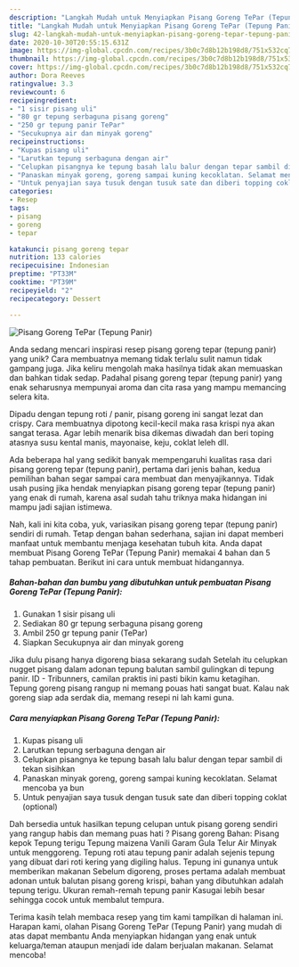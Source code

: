 ```yaml
---
description: "Langkah Mudah untuk Menyiapkan Pisang Goreng TePar (Tepung Panir) yang Enak Banget"
title: "Langkah Mudah untuk Menyiapkan Pisang Goreng TePar (Tepung Panir) yang Enak Banget"
slug: 42-langkah-mudah-untuk-menyiapkan-pisang-goreng-tepar-tepung-panir-yang-enak-banget
date: 2020-10-30T20:55:15.631Z
image: https://img-global.cpcdn.com/recipes/3b0c7d8b12b198d8/751x532cq70/pisang-goreng-tepar-tepung-panir-foto-resep-utama.jpg
thumbnail: https://img-global.cpcdn.com/recipes/3b0c7d8b12b198d8/751x532cq70/pisang-goreng-tepar-tepung-panir-foto-resep-utama.jpg
cover: https://img-global.cpcdn.com/recipes/3b0c7d8b12b198d8/751x532cq70/pisang-goreng-tepar-tepung-panir-foto-resep-utama.jpg
author: Dora Reeves
ratingvalue: 3.3
reviewcount: 6
recipeingredient:
- "1 sisir pisang uli"
- "80 gr tepung serbaguna pisang goreng"
- "250 gr tepung panir TePar"
- "Secukupnya air dan minyak goreng"
recipeinstructions:
- "Kupas pisang uli"
- "Larutkan tepung serbaguna dengan air"
- "Celupkan pisangnya ke tepung basah lalu balur dengan tepar sambil di tekan sisihkan"
- "Panaskan minyak goreng, goreng sampai kuning kecoklatan. Selamat mencoba ya bun"
- "Untuk penyajian saya tusuk dengan tusuk sate dan diberi topping coklat (optional)"
categories:
- Resep
tags:
- pisang
- goreng
- tepar

katakunci: pisang goreng tepar 
nutrition: 133 calories
recipecuisine: Indonesian
preptime: "PT33M"
cooktime: "PT39M"
recipeyield: "2"
recipecategory: Dessert

---
```



![Pisang Goreng TePar (Tepung Panir)](https://img-global.cpcdn.com/recipes/3b0c7d8b12b198d8/751x532cq70/pisang-goreng-tepar-tepung-panir-foto-resep-utama.jpg)

Anda sedang mencari inspirasi resep pisang goreng tepar (tepung panir) yang unik? Cara membuatnya memang tidak terlalu sulit namun tidak gampang juga. Jika keliru mengolah maka hasilnya tidak akan memuaskan dan bahkan tidak sedap. Padahal pisang goreng tepar (tepung panir) yang enak seharusnya mempunyai aroma dan cita rasa yang mampu memancing selera kita.

Dipadu dengan tepung roti / panir, pisang goreng ini sangat lezat dan crispy. Cara membuatnya dipotong kecil-kecil maka rasa krispi nya akan sangat terasa. Agar lebih menarik bisa dikemas diwadah dan beri toping atasnya susu kental manis, mayonaise, keju, coklat leleh dll.

Ada beberapa hal yang sedikit banyak mempengaruhi kualitas rasa dari pisang goreng tepar (tepung panir), pertama dari jenis bahan, kedua pemilihan bahan segar sampai cara membuat dan menyajikannya. Tidak usah pusing jika hendak menyiapkan pisang goreng tepar (tepung panir) yang enak di rumah, karena asal sudah tahu triknya maka hidangan ini mampu jadi sajian istimewa.


Nah, kali ini kita coba, yuk, variasikan pisang goreng tepar (tepung panir) sendiri di rumah. Tetap dengan bahan sederhana, sajian ini dapat memberi manfaat untuk membantu menjaga kesehatan tubuh kita. Anda dapat membuat Pisang Goreng TePar (Tepung Panir) memakai 4 bahan dan 5 tahap pembuatan. Berikut ini cara untuk membuat hidangannya.

<!--inarticleads1-->

##### Bahan-bahan dan bumbu yang dibutuhkan untuk pembuatan Pisang Goreng TePar (Tepung Panir):

1. Gunakan 1 sisir pisang uli
1. Sediakan 80 gr tepung serbaguna pisang goreng
1. Ambil 250 gr tepung panir (TePar)
1. Siapkan Secukupnya air dan minyak goreng


Jika dulu pisang hanya digoreng biasa sekarang sudah Setelah itu celupkan nugget pisang dalam adonan tepung balutan sambil gulingkan di tepung panir. ID - Tribunners, camilan praktis ini pasti bikin kamu ketagihan. Tepung goreng pisang rangup ni memang pouas hati sangat buat. Kalau nak goreng siap ada serdak dia, memang resepi ni lah kami guna. 

<!--inarticleads2-->

##### Cara menyiapkan Pisang Goreng TePar (Tepung Panir):

1. Kupas pisang uli
1. Larutkan tepung serbaguna dengan air
1. Celupkan pisangnya ke tepung basah lalu balur dengan tepar sambil di tekan sisihkan
1. Panaskan minyak goreng, goreng sampai kuning kecoklatan. Selamat mencoba ya bun
1. Untuk penyajian saya tusuk dengan tusuk sate dan diberi topping coklat (optional)


Dah bersedia untuk hasilkan tepung celupan untuk pisang goreng sendiri yang rangup habis dan memang puas hati ? Pisang goreng Bahan: Pisang kepok Tepung terigu Tepung maizena Vanili Garam Gula Telur Air Minyak untuk menggoreng. Tepung roti atau tepung panir adalah sejenis tepung yang dibuat dari roti kering yang digiling halus. Tepung ini gunanya untuk memberikan makanan Sebelum digoreng, proses pertama adalah membuat adonan untuk balutan pisang goreng krispi, bahan yang dibutuhkan adalah tepung terigu. Ukuran remah-remah tepung panir Kasugai lebih besar sehingga cocok untuk membalut tempura. 

Terima kasih telah membaca resep yang tim kami tampilkan di halaman ini. Harapan kami, olahan Pisang Goreng TePar (Tepung Panir) yang mudah di atas dapat membantu Anda menyiapkan hidangan yang enak untuk keluarga/teman ataupun menjadi ide dalam berjualan makanan. Selamat mencoba!
